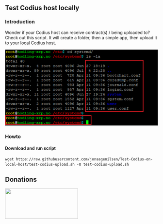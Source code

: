 ## Test Codius host locally

### Introduction
Wonder if your Codius host can receive contract(s) / being uploaded to? Check out this script. It will create a folder, then a simple app, then upload it to your local Codius host.

![screen](https://github.com/jonaagenilsen/Linux-shell-pimping/blob/master/linux_shell.png)

### Howto

#### Download and run script
`wget https://raw.githubusercontent.com/jonaagenilsen/Test-Codius-on-local-host/test-codius-upload.sh -O test-codius-upload.sh
`

## Donations
[<img src="https://xrptipbot.nodum.io/static/tipbot%20card-min.png" data-canonical-src="https://www.xrptipbot.com/stats/user/account:jonaagenilsen/network:twitter/" width="240" height="100" />
](https://www.xrptipbot.com/stats/user/account:jonaagenilsen/network:twitter/)

